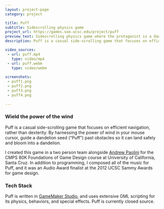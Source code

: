 ```yaml
---
layout: project-page
category: project

title: Puff
subtitle: Sidescrolling physics game
project_url: https://games.soe.ucsc.edu/project/puff
preview_text: Sidescrolling physics game where the protagonist is a dandelion seed
description: Puff is a casual side-scrolling game that focuses on efficient navigation, rather than dexterity. By harnessing the power of wind in your mouse cursor, guide a dandelion seed (“Puff”) past obstacles so it can land safely and bloom into a dandelion.

video_sources:
 - url: puff.mp4
   type: video/mp4
 - url: puff.webm
   type: video/webm
   
screenshots:
 - puff1.png
 - puff2.png
 - puff3.png
 - puff4.png
   
---
```


### Wield the power of the wind

Puff is a casual side-scrolling game that focuses on efficient navigation, rather than dexterity. By harnessing the power of wind in your mouse cursor, guide a dandelion seed (“Puff”) past obstacles so it can land safely and bloom into a dandelion.

I created this game in a two person team alongside [Andrew Paolini](https://www.linkedin.com/in/andrew-paolini-390169117) for the CMPS 80K Foundations of Game Design course at University of California, Santa Cruz. In addition to programming, I composed all of the music for Puff, and it was an Audio Award finalist at the 2012 UCSC Sammy Awards for game design.

### Tech Stack

Puff is written in [GameMaker Studio](https://www.yoyogames.com/gamemaker), and uses extensive GML scripting for its physics, behaviors, and special effects. Puff is currently closed source.
